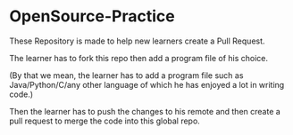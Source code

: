 # OpenSource-Practice
These Repository is made to help new learners create a Pull Request.

The learner has to fork this repo then add a program file of his choice.

(By that we mean, the learner has to add a program file such as Java/Python/C/any other language of which he has enjoyed a lot in writing code.)

Then the learner has to push the changes to his remote and then create a pull request to merge the code into this global repo.
